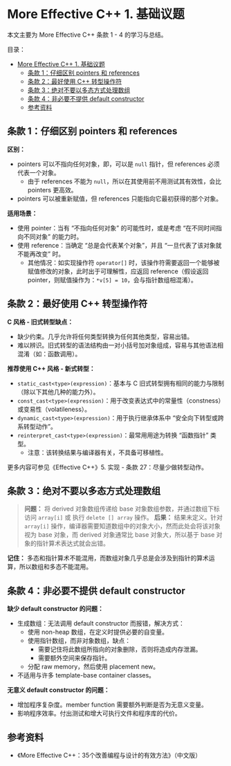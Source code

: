 # More Effective C++ 1. 基础议题

本文主要为 More Effective C++ 条款 1 - 4 的学习与总结。

目录：

- [More Effective C++ 1. 基础议题](#more-effective-c-1-基础议题)
  - [条款 1：仔细区别 pointers 和 references](#条款-1仔细区别-pointers-和-references)
  - [条款 2：最好使用 C++ 转型操作符](#条款-2最好使用-c-转型操作符)
  - [条款 3：绝对不要以多态方式处理数组](#条款-3绝对不要以多态方式处理数组)
  - [条款 4：非必要不提供 default constructor](#条款-4非必要不提供-default-constructor)
  - [参考资料](#参考资料)

## 条款 1：仔细区别 pointers 和 references

**区别：**

* pointers 可以不指向任何对象，即，可以是 `null` 指针，但 references 必须代表一个对象。
  * 由于 references 不能为 `null`，所以在其使用前不用测试其有效性，会比 pointers 更高效。
* pointers 可以被重新赋值，但 references 只能指向它最初获得的那个对象。

**适用场景：**

* 使用 pointer：当有 “不指向任何对象” 的可能性时，或是考虑 “在不同时间指向不同对象” 的能力时。
* 使用 reference：当确定 “总是会代表某个对象”，并且 “一旦代表了该对象就不能再改变” 时。
  * 其他情况：如实现操作符 `operator[]` 时，该操作符需要返回一个能够被赋值修改的对象，此时出于可理解性，应返回 reference（假设返回 pointer，则赋值操作为：`*v[5] = 10`，会与指针数组相混淆）。

## 条款 2：最好使用 C++ 转型操作符

**C 风格 - 旧式转型缺点：**

* 缺少约束。几乎允许将任何类型转换为任何其他类型，容易出错。
* 难以辨识。旧式转型的语法结构由一对小括号加对象组成，容易与其他语法相混淆（如：函数调用）。

**推荐使用 C++ 风格 - 新式转型：**

* `static_cast<type>(expression)`：基本与 C 旧式转型拥有相同的能力与限制（除以下其他几种的能力外）。
* `const_cast<type>(expression)`：用于改变表达式中的常量性（constness）或变易性（volatileness）。
* `dynamic_cast<type>(expression)`：用于执行继承体系中 “安全向下转型或跨系转型动作”。
* `reinterpret_cast<type>(expression)`：最常用用途为转换 “函数指针” 类型。
  * 注意：该转换结果与编译器有关，不具备可移植性。

更多内容可参见《Effective C++》5. 实现 - 条款 27：尽量少做转型动作。

## 条款 3：绝对不要以多态方式处理数组

> **问题：** 将 derived 对象数组传递给 base 对象数组参数，并通过数组下标访问 `array[i]` 或 执行 `delete [] array` 操作。
> **后果：** 结果未定义。针对 `array[i]` 操作，编译器需要知道数组中的对象大小，然而此处会将该对象视为 base 对象，而 derived 对象通常比 base 对象大，所以基于 base 对象的指针算术表达式就会出错。

**记住：** 多态和指针算术不能混用，而数组对象几乎总是会涉及到指针的算术运算，所以数组和多态不能混用。

## 条款 4：非必要不提供 default constructor

**缺少 default constructor 的问题：**

* 生成数组：无法调用 default constructor 而报错，解决方式：
  * 使用 non-heap 数组，在定义时提供必要的自变量。
  * 使用指针数组，而非对象数组，缺点：
    * 需要记住将此数组所指向的对象删除，否则将造成内存泄漏。
    * 需要额外空间来保存指针。
  * 分配 raw memory，然后使用 placement new。
* 不适用与许多 template-base container classes。

**无意义 default constructor 的问题：**

* 增加程序复杂度。member function 需要额外判断是否为无意义变量。
* 影响程序效率。付出测试和增大可执行文件和程序库的代价。

## 参考资料

* 《More Effective C++：35个改善编程与设计的有效方法》（中文版）
